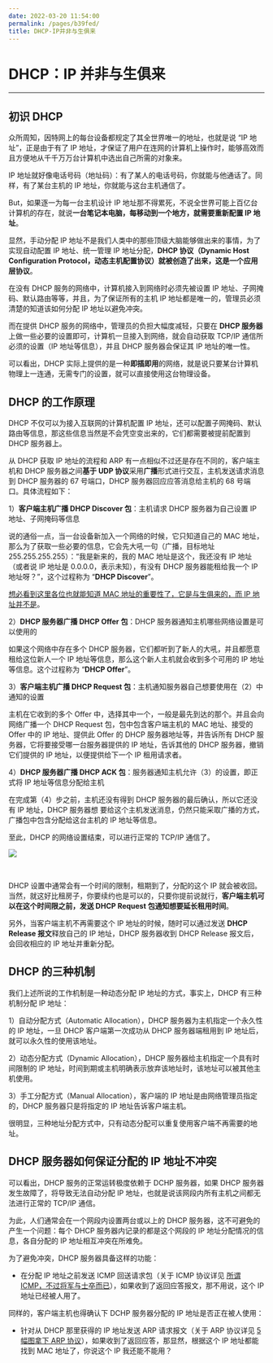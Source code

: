 ```yaml
---
date: 2022-03-20 11:54:00
permalink: /pages/b39fed/
title: DHCP-IP并非与生俱来
---
```

# DHCP：IP 并非与生俱来

---

## 初识 DHCP

众所周知，因特网上的每台设备都规定了其全世界唯一的地址，也就是说 “IP 地址”，正是由于有了 IP 地址，才保证了用户在连网的计算机上操作时，能够高效而且方便地从千千万万台计算机中选出自己所需的对象来。

IP 地址就好像电话号码（地址码）：有了某人的电话号码，你就能与他通话了。同样，有了某台主机的 IP 地址，你就能与这台主机通信了。

But，如果逐一为每一台主机设计 IP 地址那不得累死，不说全世界可能上百亿台计算机的存在，就说**一台笔记本电脑，每移动到一个地方，就需要重新配置 IP 地址**。

显然，手动分配 IP 地址不是我们人类中的那些顶级大脑能够做出来的事情，为了实现自动配置 IP 地址、统一管理 IP 地址分配，**DHCP 协议（Dynamic Host Configuration Protocol，动态主机配置协议）**就被创造了出来，这是一个**应用层协议**。

在没有 DHCP 服务的网络中，计算机接入到网络时必须先被设置 IP 地址、子网掩码、默认路由等等，并且，为了保证所有的主机 IP 地址都是唯一的，管理员必须清楚的知道该如何分配 IP 地址以避免冲突。

而在提供 DHCP 服务的网络中，管理员的负担大幅度减轻，只要在 **DHCP 服务器**上做一些必要的设置即可，计算机一旦接入到网络，就会自动获取 TCP/IP 通信所必须的设置（IP 地址等信息），并且 DHCP 服务器会保证其 IP 地址的唯一性。

可以看出，DHCP 实际上提供的是一种**即插即用**的网络，就是说只要某台计算机物理上一连通，无需专门的设置，就可以直接使用这台物理设备。

## DHCP 的工作原理

DHCP 不仅可以为接入互联网的计算机配置 IP 地址，还可以配置子网掩码、默认路由等信息，那这些信息当然是不会凭空变出来的，它们都需要被提前配置到 DHCP 服务器上。

从 DHCP 获取 IP 地址的流程和 ARP 有一点相似不过还是存在不同的，客户端主机和 DHCP 服务器之间**基于 UDP 协议**采用**广播**形式进行交互，主机发送请求消息到 DHCP 服务器的 67 号端口，DHCP 服务器回应应答消息给主机的 68 号端口。具体流程如下：

1）**客户端主机广播 DHCP Discover 包**：主机请求 DHCP 服务器为自己设置 IP 地址、子网掩码等信息

说的通俗一点，当一台设备新加入一个网络的时候，它只知道自己的 MAC 地址，那么为了获取一些必要的信息，它会先大吼一句（广播，目标地址 255.255.255.255）：“我是新来的，我的 MAC 地址是这个，我还没有 IP 地址（或者说 IP 地址是 0.0.0.0，表示未知），有没有 DHCP 服务器能租给我一个 IP 地址呀？”，这个过程称为 “**DHCP Discover**”。

<u>想必看到这里各位也就能知道 MAC 地址的重要性了，它是与生俱来的，而 IP 地址并不是</u>。

2）**DHCP 服务器广播 DHCP Offer 包**：DHCP 服务器通知主机哪些网络设置是可以使用的

如果这个网络中存在多个 DHCP 服务器，它们都听到了新人的大吼，并且都愿意租给这位新人一个 IP 地址等信息，那么这个新人主机就会收到多个可用的 IP 地址等信息。这个过程称为 “**DHCP Offer**”。

3）**客户端主机广播 DHCP Request 包**：主机通知服务器自己想要使用在（2）中通知的设置

主机在它收到的多个 Offer 中，选择其中一个，一般是最先到达的那个。并且会向网络广播一个 DHCP Request 包，包中包含客户端主机的 MAC 地址、接受的 Offer 中的 IP 地址、提供此 Offer 的 DHCP 服务器地址等，并告诉所有 DHCP 服务器，它将要接受哪一台服务器提供的 IP 地址，告诉其他的 DHCP 服务器，撤销它们提供的 IP 地址，以便提供给下一个 IP 租用请求者。

4）**DHCP 服务器广播 DHCP ACK 包**：服务器通知主机允许（3）的设置，即正式将 IP 地址等信息分配给主机

在完成第（4）步之前，主机还没有得到 DHCP 服务器的最后确认，所以它还没有 IP 地址，DHCP 服务器想
要给这个主机发送消息，仍然只能采取广播的方式，广播包中包含分配给这台主机的 IP 地址等信息。

至此，DHCP 的网络设置结束，可以进行正常的 TCP/IP 通信了。

![](https://gitee.com/veal98/images/raw/master/img/20210617212614.png)

<br>

DHCP 设置中通常会有一个时间的限制，租期到了，分配的这个 IP 就会被收回。当然，就这好比租房子，你要续约也是可以的，只要你提前说就行，**客户端主机可以在这个时间限之前，发送 DHCP Request 包通知想要延长租用时间**。

另外，当客户端主机不再需要这个 IP 地址的时候，随时可以通过发送 **DHCP Release 报文**释放自己的 IP 地址，DHCP 服务器收到 DHCP Release 报文后，会回收相应的 IP 地址并重新分配。

## DHCP 的三种机制

我们上述所说的工作机制是一种动态分配 IP 地址的方式，事实上，DHCP 有三种机制分配 IP 地址：

1）自动分配方式（Automatic Allocation），DHCP 服务器为主机指定一个永久性的 IP 地址，一旦 DHCP 客户端第一次成功从 DHCP 服务器端租用到 IP 地址后，就可以永久性的使用该地址。

2）动态分配方式（Dynamic Allocation），DHCP 服务器给主机指定一个具有时间限制的 IP 地址，时间到期或主机明确表示放弃该地址时，该地址可以被其他主机使用。

3）手工分配方式（Manual Allocation），客户端的 IP 地址是由网络管理员指定的，DHCP 服务器只是将指定的 IP 地址告诉客户端主机。

很明显，三种地址分配方式中，只有动态分配可以重复使用客户端不再需要的地址。

## DHCP 服务器如何保证分配的 IP 地址不冲突

可以看出，DHCP 服务的正常运转极度依赖于 DCHP 服务器，如果 DHCP 服务器发生故障了，将导致无法自动分配 IP 地址，也就是说该网段内所有主机之间都无法进行正常的 TCP/IP 通信。

为此，人们通常会在一个网段内设置两台或以上的 DHCP 服务器，这不可避免的产生一个问题：每个 DHCP 服务器内记录的都是这个网段的 IP 地址分配情况的信息，各自分配的 IP 地址相互冲突在所难免。

为了避免冲突，DHCP 服务器具备这样的功能：

- 在分配 IP 地址之前发送 ICMP 回送请求包（关于 ICMP 协议详见 [所谓 ICMP，不过将军与士卒而已](https://mp.weixin.qq.com/s/3SujLofRpxA2RfLljFbW1Q)），如果收到了返回应答报文，那不用说，这个 IP 地址已经被人用了。

同样的，客户端主机也得确认下 DCHP 服务器分配的 IP 地址是否正在被人使用：

- 针对从 DHCP 那里获得的 IP 地址发送 ARP 请求报文（关于 ARP 协议详见 [5 幅图拿下 ARP 协议](https://mp.weixin.qq.com/s/HkcMdiZbfsV52IW7xhfdqg)），如果收到了返回应答，那显然，根据这个 IP 地址都能找到 MAC 地址了，你说这个 IP 我还能不能用？